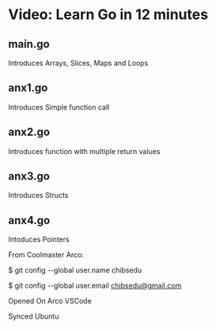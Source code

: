 # Video: Learn Go in 12 minutes

## main.go

Introduces Arrays, Slices, Maps and Loops

## anx1.go

Introduces Simple function call

## anx2.go

Introduces function with multiple return values

## anx3.go

Introduces Structs

## anx4.go

Intoduces Pointers

From Coolmaster Arco:

$ git config --global user.name chibsedu

$ git config --global user.email chibsedu@gmail.com

Opened On Arco VSCode

Synced Ubuntu
